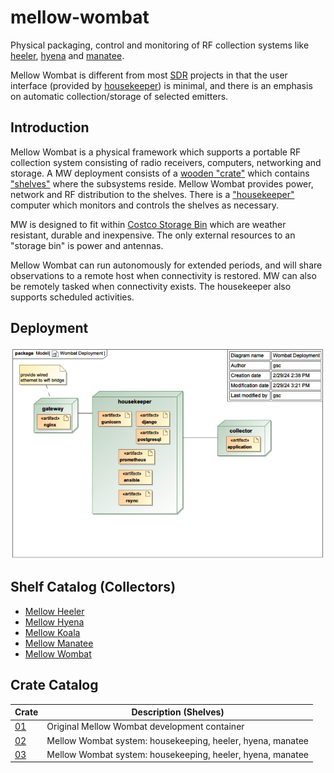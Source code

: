 # mellow-wombat
Physical packaging, control and monitoring of RF collection systems like [heeler](https://github.com/guycole/mellow-heeler), [hyena](https://github.com/guycole/mellow-hyena) and [manatee](https://github.com/guycole/mellow-manatee).

Mellow Wombat is different from most [SDR](https://en.wikipedia.org/wiki/Software-defined_radio) projects in that the user interface (provided by [housekeeper](https://github.com/guycole/mellow-wombat/blob/main/shelf/housekeeper.md)) is minimal, and there is an emphasis on automatic collection/storage of selected emitters.

## Introduction
Mellow Wombat is a physical framework which supports a portable RF collection system consisting of radio receivers, computers, networking and storage.  A MW deployment consists of a [wooden "crate"](https://github.com/guycole/mellow-wombat/blob/main/grafix/crate_dimensions.png) which contains ["shelves"](https://github.com/guycole/mellow-wombat/blob/main/grafix/first_power.png) where the subsystems reside.  Mellow Wombat provides power, network and RF distribution to the shelves.  There is a ["housekeeper"](https://github.com/guycole/mellow-wombat/blob/main/shelf/housekeeper.md) computer which monitors and controls the shelves as necessary.

MW is designed to fit within [Costco Storage Bin](https://costco.com/.product.4000205525.html) which are weather resistant, durable and inexpensive.  The only external resources to an "storage bin" is power and antennas.

Mellow Wombat can run autonomously for extended periods, and will share observations to a remote host when connectivity is restored.  MW can also be remotely tasked when connectivity exists.  The housekeeper also supports scheduled activities.  

## Deployment
![deployment](https://github.com/guycole/mellow-wombat/blob/main/grafix/magic-draw/wombat_deployment.jpg)

## Shelf Catalog (Collectors)
+ [Mellow Heeler](https://github.com/guycole/mellow-wombat/blob/main/shelf/heeler.md)
+ [Mellow Hyena](https://github.com/guycole/mellow-wombat/blob/main/shelf/hyena.md)
+ [Mellow Koala](https://github.com/guycole/mellow-wombat/blob/main/shelf/koala.md)
+ [Mellow Manatee](https://github.com/guycole/mellow-wombat/blob/main/shelf/manatee.md)
+ [Mellow Wombat](https://github.com/guycole/mellow-wombat/blob/main/shelf/housekeeper.md)

## Crate Catalog
| Crate                                                                     | Description (Shelves)                                      |
| ------------------------------------------------------------------------- | ---------------------------------------------------------- |
| [01](https://github.com/guycole/mellow-wombat/blob/main/crate/crate01.md) | Original Mellow Wombat development container               |
| [02](https://github.com/guycole/mellow-wombat/blob/main/crate/crate02.md) | Mellow Wombat system: housekeeping, heeler, hyena, manatee |
| [03](https://github.com/guycole/mellow-wombat/blob/main/crate/crate03.md) | Mellow Wombat system: housekeeping, heeler, hyena, manatee |

